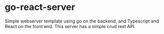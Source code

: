 # go-react-server
Simple webserver template using go on the backend, and Typescript and React on the front end. This server has a simple crud rest API. 

